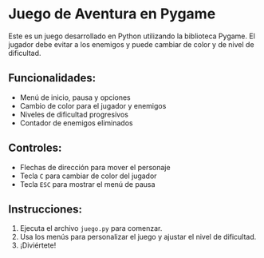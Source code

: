 # Juego de Aventura en Pygame

Este es un juego desarrollado en Python utilizando la biblioteca Pygame. El jugador debe evitar a los enemigos y puede cambiar de color y de nivel de dificultad.

## Funcionalidades:
- Menú de inicio, pausa y opciones
- Cambio de color para el jugador y enemigos
- Niveles de dificultad progresivos
- Contador de enemigos eliminados

## Controles:
- Flechas de dirección para mover el personaje
- Tecla `C` para cambiar de color del jugador
- Tecla `ESC` para mostrar el menú de pausa

## Instrucciones:
1. Ejecuta el archivo `juego.py` para comenzar.
2. Usa los menús para personalizar el juego y ajustar el nivel de dificultad.
3. ¡Diviértete!

